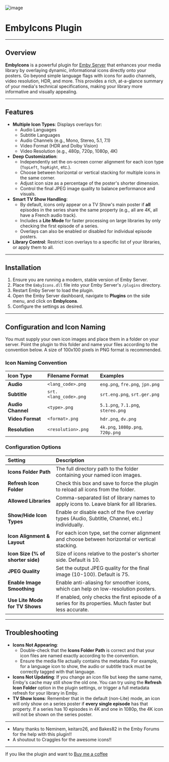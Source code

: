 ![image](https://github.com/user-attachments/assets/08e70e95-d4fd-45be-b206-1d0b0922fbe1)

# EmbyIcons Plugin

---

## Overview

**EmbyIcons** is a powerful plugin for [Emby Server](https://emby.media/) that enhances your media library by overlaying dynamic, informational icons directly onto your posters. Go beyond simple language flags with icons for audio channels, video resolution, HDR, and more. This provides a rich, at-a-glance summary of your media's technical specifications, making your library more informative and visually appealing.

---

## Features

- **Multiple Icon Types**: Displays overlays for:
    - Audio Languages
    - Subtitle Languages
    - Audio Channels (e.g., Mono, Stereo, 5.1, 7.1)
    - Video Format (HDR and Dolby Vision)
    - Video Resolution (e.g., 480p, 720p, 1080p, 4K)
- **Deep Customization**:
    - Independently set the on-screen corner alignment for each icon type (`TopLeft`, `TopRight`, etc.).
    - Choose between horizontal or vertical stacking for multiple icons in the same corner.
    - Adjust icon size as a percentage of the poster's shorter dimension.
    - Control the final JPEG image quality to balance performance and visuals.
- **Smart TV Show Handling**:
    - By default, icons only appear on a TV Show's main poster if **all** episodes in the series share the same property (e.g., all are 4K, all have a French audio track).
    - Includes a **Lite Mode** for faster processing on large libraries by only checking the first episode of a series.
    - Overlays can also be enabled or disabled for individual episode posters.
- **Library Control**: Restrict icon overlays to a specific list of your libraries, or apply them to all.

---

## Installation

1.  Ensure you are running a modern, stable version of Emby Server.
2.  Place the `EmbyIcons.dll` file into your Emby Server's `/plugins` directory.
3.  Restart Emby Server to load the plugin.
4.  Open the Emby Server dashboard, navigate to **Plugins** on the side menu, and click on **EmbyIcons**.
5.  Configure the settings as desired.

---

## Configuration and Icon Naming

You must supply your own icon images and place them in a folder on your server. Point the plugin to this folder and name your files according to the convention below. A size of 100x100 pixels in PNG format is recommended.

### Icon Naming Convention

| Icon Type | Filename Format | Examples |
| :--- | :--- | :--- |
| **Audio** | `<lang_code>.png` | `eng.png`, `fre.png`, `jpn.png` |
| **Subtitle** | `srt.<lang_code>.png` | `srt.eng.png`, `srt.ger.png` |
| **Audio Channel** | `<type>.png` | `5.1.png`, `7.1.png`, `stereo.png` |
| **Video Format** | `<format>.png` | `hdr.png`, `dv.png` |
| **Resolution** | `<resolution>.png`| `4k.png`, `1080p.png`, `720p.png` |

### Configuration Options

| Setting | Description |
| :--- | :--- |
| **Icons Folder Path** | The full directory path to the folder containing your named icon images. |
| **Refresh Icon Folder** | Check this box and save to force the plugin to reload all icons from the folder. |
| **Allowed Libraries** | Comma-separated list of library names to apply icons to. Leave blank for all libraries. |
| **Show/Hide Icon Types**| Enable or disable each of the five overlay types (Audio, Subtitle, Channel, etc.) individually. |
| **Icon Alignment & Layout** | For each icon type, set the corner alignment and choose between horizontal or vertical stacking. |
| **Icon Size (% of shorter side)** | Size of icons relative to the poster's shorter side. Default is 10. |
| **JPEG Quality**| Set the output JPEG quality for the final image (10-100). Default is 75. |
| **Enable Image Smoothing**| Enable anti-aliasing for smoother icons, which can help on low-resolution posters. |
| **Use Lite Mode for TV Shows** | If enabled, only checks the first episode of a series for its properties. Much faster but less accurate. |

---

## Troubleshooting

-   **Icons Not Appearing**:
    -   Double-check that the **Icons Folder Path** is correct and that your icon files are named exactly according to the convention.
    -   Ensure the media file actually contains the metadata. For example, for a language icon to show, the audio or subtitle track must be correctly tagged with that language.
-   **Icons Not Updating**: If you change an icon file but keep the same name, Emby's cache may still show the old one. You can try using the **Refresh Icon Folder** option in the plugin settings, or trigger a full metadata refresh for your library in Emby.
-   **TV Show Icons**: Remember that in the default (non-Lite) mode, an icon will only show on a series poster if **every single episode** has that property. If a series has 10 episodes in 4K and one in 1080p, the 4K icon will not be shown on the series poster.

---

-   Many thanks to Neminem, keitaro26, and Bakes82 in the Emby Forums for the help with this plugin!!
-   A shoutout to Craggles for the awesome icons!!

---

If you like the plugin and want to [Buy me a coffee](https://buymeacoffee.com/yockser)
